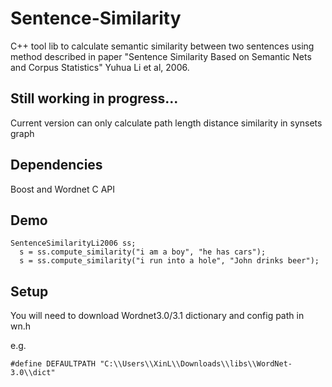 Sentence-Similarity
===================
C++ tool lib to calculate semantic similarity between two sentences using method described in paper "Sentence Similarity Based on Semantic Nets
and Corpus Statistics" Yuhua Li et al, 2006.


Still working in progress...
----------------------------
Current version can only calculate path length distance similarity in synsets graph


Dependencies
------------
Boost and Wordnet C API


Demo
----
    SentenceSimilarityLi2006 ss;
	  s = ss.compute_similarity("i am a boy", "he has cars");
	  s = ss.compute_similarity("i run into a hole", "John drinks beer");
	
	
Setup
-----
You will need to download Wordnet3.0/3.1 dictionary and config path in wn.h

  e.g. 
   
    #define DEFAULTPATH	"C:\\Users\\XinL\\Downloads\\libs\\WordNet-3.0\\dict"

